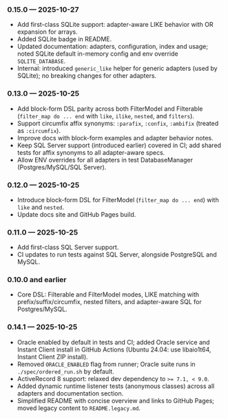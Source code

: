 ### 0.15.0 — 2025-10-27
- Add first-class SQLite support: adapter-aware LIKE behavior with OR expansion for arrays.
- Added SQLite badge in README.
- Updated documentation: adapters, configuration, index and usage; noted SQLite default in-memory config and env override `SQLITE_DATABASE`.
- Internal: introduced `generic_like` helper for generic adapters (used by SQLite); no breaking changes for other adapters.

### 0.13.0 — 2025-10-25
- Add block-form DSL parity across both FilterModel and Filterable (`filter_map do ... end` with `like`, `ilike`, `nested`, and `filters`).
- Support circumfix affix synonyms: `:parafix`, `:confix`, `:ambifix` (treated as `:circumfix`).
- Improve docs with block-form examples and adapter behavior notes.
- Keep SQL Server support (introduced earlier) covered in CI; add shared tests for affix synonyms to all adapter-aware specs.
- Allow ENV overrides for all adapters in test DatabaseManager (Postgres/MySQL/SQL Server).

### 0.12.0 — 2025-10-25
- Introduce block-form DSL for FilterModel (`filter_map do ... end`) with `like` and `nested`.
- Update docs site and GitHub Pages build.

### 0.11.0 — 2025-10-25
- Add first-class SQL Server support.
- CI updates to run tests against SQL Server, alongside PostgreSQL and MySQL.

### 0.10.0 and earlier
- Core DSL: Filterable and FilterModel modes, LIKE matching with prefix/suffix/circumfix, nested filters, and adapter-aware SQL for Postgres/MySQL.

### 0.14.1 — 2025-10-25
- Oracle enabled by default in tests and CI; added Oracle service and Instant Client install in GitHub Actions (Ubuntu 24.04: use libaio1t64, Instant Client ZIP install).
- Removed `ORACLE_ENABLED` flag from runner; Oracle suite runs in `./spec/ordered_run.sh` by default.
- ActiveRecord 8 support: relaxed dev dependency to `>= 7.1, < 9.0`.
- Added dynamic runtime listener tests (anonymous classes) across all adapters and documentation section.
- Simplified README with concise overview and links to GitHub Pages; moved legacy content to `README.legacy.md`.
